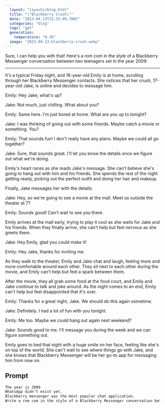 ```yaml
---
  layout: "layouts/blog.html"
  title: "\"Blackberry Crush\""
  date: "2023-04-13T22:32:49.780Z"
  categories: "blog"
  tags: "gpt"
  generation: 
    temperature: "0.38"
  image: "2023-04-13-blackberry-crush.webp"
---
```

Sure, I can help you with that! Here's a rom com in the style of a Blackberry Messenger conversation between two teenagers set in the year 2009:

---

It's a typical Friday night, and 16-year-old Emily is at home, scrolling through her Blackberry Messenger contacts. She notices that her crush, 17-year-old Jake, is online and decides to message him.

Emily: Hey Jake, what's up?

Jake: Not much, just chilling. What about you?

Emily: Same here. I'm just bored at home. What are you up to tonight?

Jake: I was thinking of going out with some friends. Maybe catch a movie or something. You?

Emily: That sounds fun! I don't really have any plans. Maybe we could all go together?

Jake: Sure, that sounds great. I'll let you know the details once we figure out what we're doing.

Emily's heart races as she reads Jake's message. She can't believe she's going to hang out with him and his friends. She spends the rest of the night getting ready, picking out the perfect outfit and doing her hair and makeup.

Finally, Jake messages her with the details.

Jake: Hey, so we're going to see a movie at the mall. Meet us outside the theater at 7?

Emily: Sounds good! Can't wait to see you there.

Emily arrives at the mall early, trying to play it cool as she waits for Jake and his friends. When they finally arrive, she can't help but feel nervous as she greets them.

Jake: Hey Emily, glad you could make it!

Emily: Hey Jake, thanks for inviting me.

As they walk to the theater, Emily and Jake chat and laugh, feeling more and more comfortable around each other. They sit next to each other during the movie, and Emily can't help but feel a spark between them.

After the movie, they all grab some food at the food court, and Emily and Jake continue to talk and joke around. As the night comes to an end, Emily can't help but feel disappointed that it's over.

Emily: Thanks for a great night, Jake. We should do this again sometime.

Jake: Definitely. I had a lot of fun with you tonight.

Emily: Me too. Maybe we could hang out again next weekend?

Jake: Sounds good to me. I'll message you during the week and we can figure something out.

Emily goes to bed that night with a huge smile on her face, feeling like she's on top of the world. She can't wait to see where things go with Jake, and she knows that Blackberry Messenger will be her go-to app for messaging him from now on.


## Prompt
```markdown
The year is 2009
WhatsApp didn’t exist yet. 
Blackberry messenger was the most popular chat application. 
Write a rom com in the style of a Blackberry Messenger conversation between two teenagers.
```
